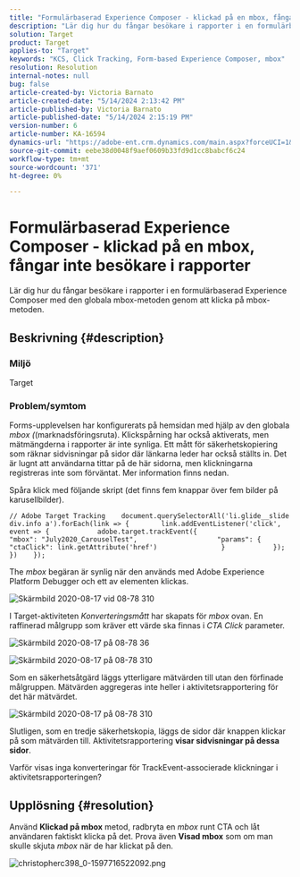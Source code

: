 ```yaml
---
title: "Formulärbaserad Experience Composer - klickad på en mbox, fångar inte besökare i rapporter"
description: "Lär dig hur du fångar besökare i rapporter i en formulärbaserad Experience Composer med den globala mbox-metoden genom att klicka på mbox-metoden."
solution: Target
product: Target
applies-to: "Target"
keywords: "KCS, Click Tracking, Form-based Experience Composer, mbox"
resolution: Resolution
internal-notes: null
bug: false
article-created-by: Victoria Barnato
article-created-date: "5/14/2024 2:13:42 PM"
article-published-by: Victoria Barnato
article-published-date: "5/14/2024 2:15:19 PM"
version-number: 6
article-number: KA-16594
dynamics-url: "https://adobe-ent.crm.dynamics.com/main.aspx?forceUCI=1&pagetype=entityrecord&etn=knowledgearticle&id=a76a9b28-fc11-ef11-9f8a-6045bd0201f5"
source-git-commit: eebe38d0048f9aef0609b33fd9d1cc8babcf6c24
workflow-type: tm+mt
source-wordcount: '371'
ht-degree: 0%

---
```


# Formulärbaserad Experience Composer - klickad på en mbox, fångar inte besökare i rapporter


Lär dig hur du fångar besökare i rapporter i en formulärbaserad Experience Composer med den globala mbox-metoden genom att klicka på mbox-metoden.

## Beskrivning {#description}


### <b>Miljö</b>

Target

### <b>Problem/symtom</b>

Forms-upplevelsen har konfigurerats på hemsidan med hjälp av den globala *mbox (*(marknadsföringsruta). Klickspårning har också aktiverats, men mätmängderna i rapporter är inte synliga. Ett mått för säkerhetskopiering som räknar sidvisningar på sidor där länkarna leder har också ställts in. Det är lugnt att användarna tittar på de här sidorna, men klickningarna registreras inte som förväntat. Mer information finns nedan.



Spåra klick med följande skript (det finns fem knappar över fem bilder på karusellbilder).




```
// Adobe Target Tracking    document.querySelectorAll('li.glide__slide div.info a').forEach(link => {        link.addEventListener('click', event => {            adobe.target.trackEvent({                    "mbox": "July2020_CarouselTest",                    "params": {                    "ctaClick": link.getAttribute('href')                }            });        })    });
```




The *mbox* begäran är synlig när den används med Adobe Experience Platform Debugger och ett av elementen klickas.



![Skärmbild 2020-08-17 vid 08-78 310](https://experienceleaguecommunities.adobe.com/t5/image/serverpage/image-id/26222i8EFBFA8432501D9E/image-size/medium?v=1.0&amp;amp;px=400 "Skärmbild 2020-08-17 vid 08-78 310")



I Target-aktiviteten *Konverteringsmått* har skapats för *mbox* ovan. En raffinerad målgrupp som kräver ett värde ska finnas i *CTA Click* parameter.



![Skärmbild 2020-08-17 på 08-78 36](https://experienceleaguecommunities.adobe.com/t5/image/serverpage/image-id/26225i9E8B86819537BB25/image-size/medium?v=1.0&amp;amp;px=400 "Skärmbild 2020-08-17 på 08-78 36")

![Skärmbild 2020-08-17 på 08-78 310](https://experienceleaguecommunities.adobe.com/t5/image/serverpage/image-id/26223i6D9AAA0A81236A58/image-size/medium?v=1.0&amp;amp;px=400 "Skärmbild 2020-08-17 på 08-78 310")



Som en säkerhetsåtgärd läggs ytterligare mätvärden till utan den förfinade målgruppen. Mätvärden aggregeras inte heller i aktivitetsrapportering för det här mätvärdet.



![Skärmbild 2020-08-17 på 08-78 310](https://experienceleaguecommunities.adobe.com/t5/image/serverpage/image-id/26224iFF036B11B2E932FC/image-size/medium?v=1.0&amp;amp;px=400 "Skärmbild 2020-08-17 på 08-78 310")



Slutligen, som en tredje säkerhetskopia, läggs de sidor där knappen klickar på som mätvärden till. Aktivitetsrapportering <b>visar sidvisningar på dessa sidor</b>.



Varför visas inga konverteringar för TrackEvent-associerade klickningar i aktivitetsrapporteringen?


## Upplösning {#resolution}


Använd <b>Klickad på mbox</b> metod, radbryta en *mbox* runt CTA och låt användaren faktiskt klicka på det. Prova även <b>Visad mbox</b> som om man skulle skjuta *mbox* när de har klickat på den.



![christopherc398_0-1597716522092.png](https://experienceleaguecommunities.adobe.com/t5/image/serverpage/image-id/26237i01409F8DF7D2F948/image-size/medium?v=1.0&amp;amp;px=400)


